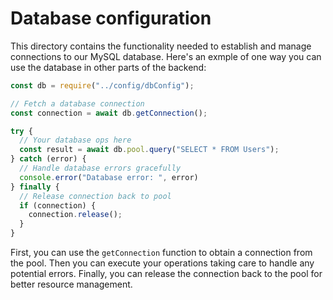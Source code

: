 # Database configuration

This directory contains the functionality needed to establish
and manage connections to our MySQL database. Here's an exmple of
one way you can use
the database in other parts of the backend:

```javascript
const db = require("../config/dbConfig");

// Fetch a database connection
const connection = await db.getConnection();

try {
  // Your database ops here
  const result = await db.pool.query("SELECT * FROM Users");
} catch (error) {
  // Handle database errors gracefully
  console.error("Database error: ", error)
} finally {
  // Release connection back to pool
  if (connection) {
    connection.release();
  }
}
```

First, you can use the `getConnection` function to obtain a connection
from the pool. Then you can execute your operations taking care to
handle any potential errors. Finally, you can release the connection
back to the pool for better resource management.
